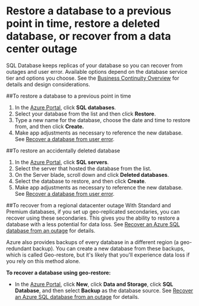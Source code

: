 <properties
    pageTitle="Troubleshoot backup and restore with Azure SQL Database"
    description="Learn how to recover a cloud database from errors and outages using backups and replicas in Azure SQL Database."
    services="sql-database"
    documentationCenter=""
    authors="dalechen"
    manager="msmets"
    editor=""/>

<tags
    ms.service="sql-database"
    ms.workload="data-management"
    ms.tgt_pltfrm="na"
    ms.devlang="na"
    ms.topic="article"
    ms.date="12/10/2015"
    ms.author="daleche"/>

# Restore a database to a previous point in time, restore a deleted database, or recover from a data center outage

SQL Database keeps replicas of your database so you can recover from outages and user error. Available options depend on the database service tier and options you choose. See the [Business Continuity Overview](sql-database-business-continuity.md) for details and design considerations.

##To restore a database to a previous point in time
1.  In the [Azure Portal](https://azure.microsoft.com/), click **SQL databases**.
2.  Select your database from the list and then click **Restore**.
3.  Type a new name for the database, choose the date and time to restore from, and then click **Create.**
4.  Make app adjustments as necessary to reference the new database. See [Recover a database from user error](sql-database-user-error-recovery.md).

##To restore an accidentally deleted database
1.  In the [Azure Portal](https://azure.microsoft.com/), click **SQL servers**.
2.  Select the server that hosted the database from the list.
3.  On the Server blade, scroll down and click **Deleted databases**.
4.  Select the database to restore, and then click **Create**.
5.  Make app adjustments as necessary to reference the new database. See [Recover a database from user error](sql-database-user-error-recovery.md).

##To recover from a regional datacenter outage
With Standard and Premium databases, if you set up geo-replicated secondaries, you can recover using these secondaries. This gives you the ability to restore a database with a less potential for data loss. See [Recover an Azure SQL database from an outage](sql-database-disaster-recovery.md) for details.

Azure also provides backups of every database in a different region (a geo-redundant backup). You can create a new database from these backups, which is called Geo-restore, but it's likely that you'll experience data loss if you rely on this method alone.

**To recover a database using geo-restore:**

- In the [Azure Portal](https://azure.microsoft.com/), click **New**, click **Data and Storage**, click **SQL Database**, and then select **Backup** as the database source. See [Recover an Azure SQL database from an outage](sql-database-disaster-recovery.md) for details.

